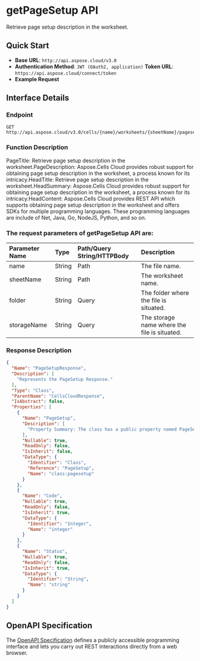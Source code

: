 # **getPageSetup API**

Retrieve page setup description in the worksheet. 

## **Quick Start**

- **Base URL**: `http://api.aspose.cloud/v3.0`
- **Authentication Method**: `JWT (OAuth2, application)`  **Token URL**: `https://api.aspose.cloud/connect/token`
- **Example Request** 
<script src="https://gist.github.com/aspose-cells-cloud-gists/8a5b324fdf3e574dbd747c1a1e24b05d.js?file=Example30_GetPageSetup.cs"></script>

## **Interface Details**

### **Endpoint** 

```
GET http://api.aspose.cloud/v3.0/cells/{name}/worksheets/{sheetName}/pagesetup
```

### **Function Description**
PageTitle: Retrieve page setup description in the worksheet.PageDescription: Aspose.Cells Cloud provides robust support for obtaining page setup description in the worksheet, a process known for its intricacy.HeadTitle: Retrieve page setup description in the worksheet.HeadSummary: Aspose.Cells Cloud provides robust support for obtaining page setup description in the worksheet, a process known for its intricacy.HeadContent: Aspose.Cells Cloud provides REST API which supports obtaining page setup description in the worksheet and offers SDKs for multiple programming languages. These programming languages are include of Net, Java, Go, NodeJS, Python, and so on.

### The request parameters of **getPageSetup** API are: 

| Parameter Name | Type | Path/Query String/HTTPBody | Description | 
| :- | :- | :- |:- | 
|name|String|Path|The file name.|
|sheetName|String|Path|The worksheet name.|
|folder|String|Query|The folder where the file is situated.|
|storageName|String|Query|The storage name where the file is situated.|


### **Response Description**
```json
{
  "Name": "PageSetupResponse",
  "Description": [
    "Represents the PageSetup Response."
  ],
  "Type": "Class",
  "ParentName": "CellsCloudResponse",
  "IsAbstract": false,
  "Properties": [
    {
      "Name": "PageSetup",
      "Description": [
        "Property Summary: The class has a public property named PageSetup of type PageSetup that can be accessed and modified."
      ],
      "Nullable": true,
      "ReadOnly": false,
      "IsInherit": false,
      "DataType": {
        "Identifier": "Class",
        "Reference": "PageSetup",
        "Name": "class:pagesetup"
      }
    },
    {
      "Name": "Code",
      "Nullable": true,
      "ReadOnly": false,
      "IsInherit": true,
      "DataType": {
        "Identifier": "Integer",
        "Name": "integer"
      }
    },
    {
      "Name": "Status",
      "Nullable": true,
      "ReadOnly": false,
      "IsInherit": true,
      "DataType": {
        "Identifier": "String",
        "Name": "string"
      }
    }
  ]
}
```

## OpenAPI Specification

The [OpenAPI Specification](https://reference.aspose.cloud/cells/#/PageSetupController/GetPageSetup) defines a publicly accessible programming interface and lets you carry out REST interactions directly from a web browser.

